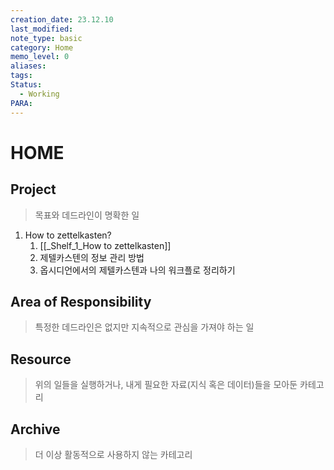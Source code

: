 ```yaml
---
creation_date: 23.12.10
last_modified: 
note_type: basic
category: Home
memo_level: 0
aliases: 
tags: 
Status:
  - Working
PARA:
---
```


# HOME

## Project
> 목표와 데드라인이 명확한 일

1. How to zettelkasten?
	1. [[_Shelf_1_How to zettelkasten]]
	2. 제텔카스텐의 정보 관리 방법
	3. 옵시디언에서의 제텔카스텐과 나의 워크플로 정리하기
## Area of Responsibility
> 특정한 데드라인은 없지만 지속적으로 관심을 가져야 하는 일

## Resource
> 위의 일들을 실행하거나, 내게 필요한 자료(지식 혹은 데이터)들을 모아둔 카테고리

## Archive 
> 더 이상 활동적으로 사용하지 않는 카테고리